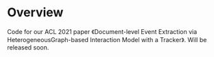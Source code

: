 # Overview

Code for our ACL 2021 paper 《Document-level Event Extraction via HeterogeneousGraph-based Interaction Model with a Tracker》.
Will be released soon.
